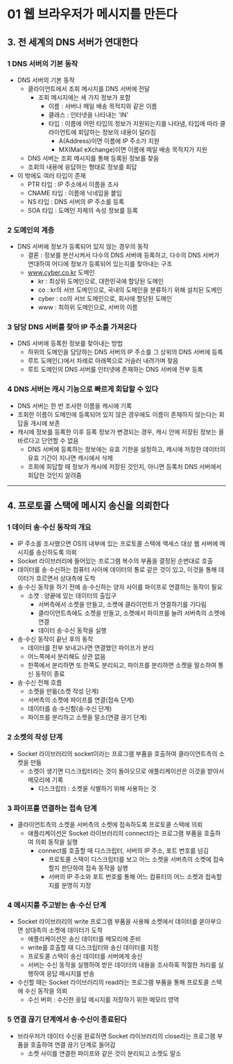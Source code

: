 # 01 웹 브라우저가 메시지를 만든다
## 3. 전 세계의 DNS 서버가 연대한다
### 1 DNS 서버의 기본 동작
- DNS 서버의 기본 동작
	- 클라이언트에서 조회 메시지를 DNS 서버에 전달
		- 조회 메시지에는 세 가지 정보가 포함
			- 이름 : 서버나 메일 배송 목적지와 같은 이름
			- 클래스 : 인터넷을 나타내는 'IN'
			- 타입 : 이름에 어떤 타입의 정보가 지원되는지를 나타냄, 타입에 따라 클라이언트에 회답하는 정보의 내용이 달라짐
				- A(Address)이면 이름에 IP 주소가 지원
				- MX(Mail eXchange)이면 이름에 메일 배송 목적지가 지원
	- DNS 서버는 조회 메시지를 통해 등록된 정보를 찾음
	- 조회의 내용에 응답하는 형태로 정보를 회답
- 이 밖에도 여러 타입이 존재
	- PTR 타입 : IP 주소에서 이름을 조사
	- CNAME 타입 : 이름에 닉네임을 붙임
	- NS 타입 : DNS 서버의 IP 주소를 등록
	- SOA 타입 : 도메인 자체의 속성 정보를 등록

### 2 도메인의 계층
- DNS 서버에 정보가 등록되어 있지 않는 경우의 동작
	- 결론 : 정보를 분산시켜서 다수의 DNS 서버에 등록하고, 다수의 DNS 서버가 연대하여 어디에 정보가 등록되어 있는지를 찾아내는 구조
	- www.cyber.co.kr 도메인
		- kr : 최상위 도메인으로, 대한민국에 할당된 도메인
		- co : kr의 서브 도메인으로, 국내의 도메인을 분류하기 위해 설치된 도메인
		- cyber : co의 서브 도메인으로, 회사에 할당된 도메인
		- www : 최하위 도메인으로, 서버의 이름

### 3 담당 DNS 서버를 찾아 IP 주소를 가져온다
- DNS 서버에 등록한 정보를 찾아내는 방법
	- 하위의 도메인을 담당하는 DNS 서버의 IP 주소를 그 상위의 DNS 서버에 등록
	- 루트 도메인(.)에서 차례로 아래쪽으로 거슬러 내려가며 찾음
	- 루트 도메인의 DNS 서버를 인터넷에 존재하는 DNS 서버에 전부 등록

### 4 DNS 서버는 캐시 기능으로 빠르게 회답할 수 있다
- DNS 서버는 한 번 조사한 이름을 캐시에 기록
- 조회한 이름이 도메인에 등록되어 있지 않은 경우에도 이름이 존재하지 않는다는 회답을 개시에 보존
- 캐시에 정보를 등록한 이후 등록 정보가 변경되는 경우, 캐시 안에 저장된 정보는 올바르다고 단언할 수 없음
	- DNS 서버에 등록하는 정보에는 유효 기한을 설정하고, 캐시에 저장한 데이터의 유효 기간이 지나면 캐시에서 삭제
	- 조회에 회답할 때 정보가 캐시에 저장된 것인지, 아니면 등록처 DNS 서버에서 회답한 것인지 알려줌

------------
## 4. 프로토콜 스택에 메시지 송신을 의뢰한다
### 1 데이터 송·수신 동작의 개요
- IP 주소를 조사했으면 OS의 내부에 있는 프로토콜 스택에 액세스 대상 웹 서버에 메시지를 송신하도록 의뢰
- Socket 라이브러리에 들어있는 프로그램 복수의 부품을 결정된 순번대로 호출
- 데이터를 송·수신하는 컴퓨터 사이에 데이터의 통로 같은 것이 있고, 이것을 통해 데이터가 흐르면서 상대측에 도착
- 송·수신 동작을 하기 전에 송·수신하는 양자 사이를 파이프로 연결하는 동작이 필요
	- 소캣 : 양끝에 있는 데이터의 출입구
		- 서버측에서 소켓을 만들고, 소켓에 클라이언트가 연결하기를 기다림
		- 클라이언트측에도 소켓을 만들고, 소켓에서 파이프를 늘려 서버측의 소켓에 연결
		- 데이터 송·수신 동작을 실행
- 송·수신 동작이 끝난 후의 동작
	- 데이터를 전부 보내고나면 연결했던 파이프가 분리
	- 어느쪽에서 분리해도 상관 없음
	- 한쪽에서 분리하면 또 한쪽도 분리되고, 파이프를 분리하면 소켓을 말소하여 통신 동작이 종료
- 송·수신 전체 흐름
	- 소켓을 만듦(소켓 작성 단계)
	- 서버측의 소켓에 파이프를 연결(접속 단계)
	- 데이터를 송·수신함(송·수신 단계)
	- 파이프를 분리하고 소켓을 말소(연결 끊기 단계)

### 2 소켓의 작성 단계
- Socket 라이브러리의 socket이라는 프로그램 부품을 호출하여 클라이언트측의 소켓을 만듦
	- 소켓이 생기면 디스크립터라는 것이 돌아오므로 애플리케이션은 이것을 받아서 메모리에 기록
		- 디스크립터 : 소켓을 식별하기 위해 사용하는 것

### 3 파이프를 연결하는 접속 단계
- 클라이언트측의 소켓을 서버측의 소켓에 접속하도록 프로토콜 스택에 의뢰
	- 애플리케이션은 Socket 라이브러리의 connect라는 프로그램 부품을 호출하여 의뢰 동작을 실행
		- connect를 호출할 때 디스크립터, 서버의 IP 주소, 포트 번호를 넘김
			- 프로토콜 스택이 디스크립터를 보고 어느 소켓을 서버측의 소켓에 접속할지 판단하여 접속 동작을 실행
			- 서버의 IP 주소와 포트 번호를 통해 어느 컴퓨터의 어느 소켓과 접속할지를 분명히 지정

### 4 메시지를 주고받는 송·수신 단계
- Socket 라이브러리의 write 프로그램 부품을 사용해 소켓에서 데이터를 쏟아부으면 상대측의 소켓에 데이터가 도착
	- 애플리케이션은 송신 데이터를 메모리에 준비
	- write를 호출할 때 디스크립터와 송신 데이터를 지정
	- 프로토콜 스택이 송신 데이터를 서버에게 송신
	- 서버는 수신 동작을 실행하여 받은 데이터의 내용을 조사하혹 적절한 처리를 실행하여 응답 메시지를 반송
- 수신할 때는 Socket 라이브러리의 read라는 프로그램 부품을 통해 프로토콜 스택에 수신 동작을 의뢰
	- 수신 버퍼 : 수신한 응답 메시지를 저장하기 위한 메모리 영역

### 5 연결 끊기 단계에서 송·수신이 종료된다
- 브라우저가 데이터 수신을 완료하면 Socket 라이브러리의 close라는 프로그램 부품을 호출하여 연결 끊기 단계로 들어감
	- 소켓 사이를 연결한 파이프와 같은 것이 분리되고 소켓도 말소
